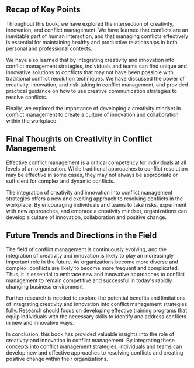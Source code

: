 
Recap of Key Points
-------------------

Throughout this book, we have explored the intersection of creativity, innovation, and conflict management. We have learned that conflicts are an inevitable part of human interaction, and that managing conflicts effectively is essential for maintaining healthy and productive relationships in both personal and professional contexts.

We have also learned that by integrating creativity and innovation into conflict management strategies, individuals and teams can find unique and innovative solutions to conflicts that may not have been possible with traditional conflict resolution techniques. We have discussed the power of creativity, innovation, and risk-taking in conflict management, and provided practical guidance on how to use creative communication strategies to resolve conflicts.

Finally, we explored the importance of developing a creativity mindset in conflict management to create a culture of innovation and collaboration within the workplace.

Final Thoughts on Creativity in Conflict Management
---------------------------------------------------

Effective conflict management is a critical competency for individuals at all levels of an organization. While traditional approaches to conflict resolution may be effective in some cases, they may not always be appropriate or sufficient for complex and dynamic conflicts.

The integration of creativity and innovation into conflict management strategies offers a new and exciting approach to resolving conflicts in the workplace. By encouraging individuals and teams to take risks, experiment with new approaches, and embrace a creativity mindset, organizations can develop a culture of innovation, collaboration and positive change.

Future Trends and Directions in the Field
-----------------------------------------

The field of conflict management is continuously evolving, and the integration of creativity and innovation is likely to play an increasingly important role in the future. As organizations become more diverse and complex, conflicts are likely to become more frequent and complicated. Thus, it is essential to embrace new and innovative approaches to conflict management to remain competitive and successful in today's rapidly changing business environment.

Further research is needed to explore the potential benefits and limitations of integrating creativity and innovation into conflict management strategies fully. Research should focus on developing effective training programs that equip individuals with the necessary skills to identify and address conflicts in new and innovative ways.

In conclusion, this book has provided valuable insights into the role of creativity and innovation in conflict management. By integrating these concepts into conflict management strategies, individuals and teams can develop new and effective approaches to resolving conflicts and creating positive change within their organizations.
